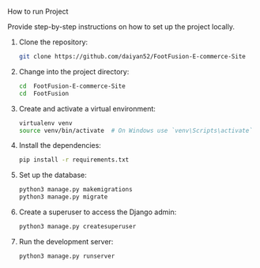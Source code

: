 How to run Project

Provide step-by-step instructions on how to set up the project locally.

1. Clone the repository:
    ```bash
    git clone https://github.com/daiyan52/FootFusion-E-commerce-Site
    ```

2. Change into the project directory:
    ```bash
    cd  FootFusion-E-commerce-Site
    cd  FootFusion
    ```

3. Create and activate a virtual environment:
    ```bash
    virtualenv venv
    source venv/bin/activate  # On Windows use `venv\Scripts\activate`
    ```

4. Install the dependencies:
    ```bash
    pip install -r requirements.txt
    ```

5. Set up the database:
    ```bash
    python3 manage.py makemigrations
    python3 manage.py migrate
    ```

6. Create a superuser to access the Django admin:
    ```bash
    python3 manage.py createsuperuser
    ```

7. Run the development server:
    ```bash
    python3 manage.py runserver
    ```
